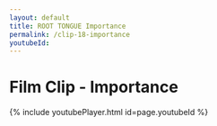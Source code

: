```yaml
---
layout: default
title: ROOT TONGUE Importance
permalink: /clip-18-importance
youtubeId:
---
```

# Film Clip - Importance

{% include youtubePlayer.html id=page.youtubeId %}
